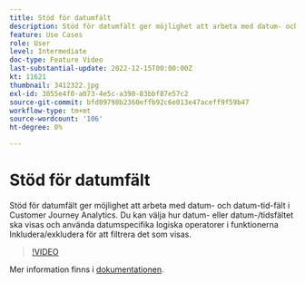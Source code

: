 ```yaml
---
title: Stöd för datumfält
description: Stöd för datumfält ger möjlighet att arbeta med datum- och datum-tid-fält i Customer Journey Analytics. Du kan välja hur datum- eller datum-/tidsfältet ska visas och använda datumspecifika logiska operatorer i funktionerna Inkludera/exkludera för att filtrera det som visas.
feature: Use Cases
role: User
level: Intermediate
doc-type: Feature Video
last-substantial-update: 2022-12-15T00:00:00Z
kt: 11621
thumbnail: 3412322.jpg
exl-id: 3055e4f0-a073-4e5c-a390-83bbf87e57c2
source-git-commit: bfd09798b2360effb92c6e013e47aceff9f59b47
workflow-type: tm+mt
source-wordcount: '106'
ht-degree: 0%

---
```


# Stöd för datumfält

Stöd för datumfält ger möjlighet att arbeta med datum- och datum-tid-fält i Customer Journey Analytics. Du kan välja hur datum- eller datum-/tidsfältet ska visas och använda datumspecifika logiska operatorer i funktionerna Inkludera/exkludera för att filtrera det som visas.

>[!VIDEO](https://video.tv.adobe.com/v/3412322/?quality=12&learn=on)

Mer information finns i [dokumentationen](https://experienceleague.adobe.com/docs/analytics-platform/using/cja-usecases/data-views/data-views-usecases.html?lang=en#date).
